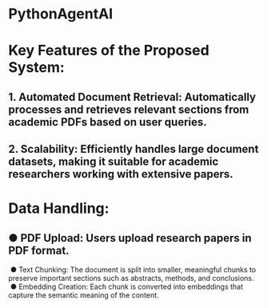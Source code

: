 # PythonAgentAI
# Key Features of the Proposed System: <br>
## 1. 	Automated Document Retrieval: Automatically processes and retrieves relevant sections from academic PDFs based on user queries. <br>
## 2. 	Scalability: Efficiently handles large document datasets, making it suitable for academic researchers working with extensive papers. <br>

# Data Handling: <br>
## ● PDF Upload: Users upload research papers in PDF format. <br>
&nbsp;●&nbsp;Text Chunking: The document is split into smaller, meaningful chunks to preserve important sections such as abstracts, methods, and conclusions. <br>
&nbsp;●&nbsp;Embedding Creation: Each chunk is converted into embeddings that capture the semantic meaning of the content. <br>


